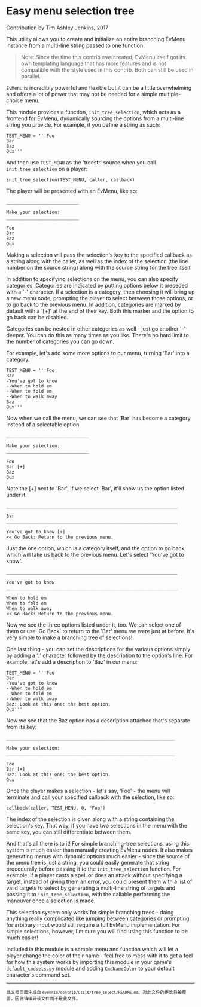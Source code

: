 # Easy menu selection tree

Contribution by Tim Ashley Jenkins, 2017

This utility allows you to create and initialize an entire branching EvMenu
instance from a multi-line string passed to one function.

> Note: Since the time this contrib was created, EvMenu itself got its own templating 
> language that has more features and is not compatible with the style used in 
> this contrib. Both can still be used in parallel.

`EvMenu` is incredibly powerful and flexible but it can be a little overwhelming
and offers a lot of power that may not be needed for a simple multiple-choice menu.

This module provides a function, `init_tree_selection`, which acts as a frontend
for EvMenu, dynamically sourcing the options from a multi-line string you
provide.  For example, if you define a string as such:

    TEST_MENU = '''Foo
    Bar
    Baz
    Qux'''

And then use `TEST_MENU` as the 'treestr' source when you call
`init_tree_selection` on a player:

    init_tree_selection(TEST_MENU, caller, callback)

The player will be presented with an EvMenu, like so:

    ___________________________

    Make your selection:
    ___________________________

    Foo
    Bar
    Baz
    Qux

Making a selection will pass the selection's key to the specified callback as a
string along with the caller, as well as the index of the selection (the line
number on the source string) along with the source string for the tree itself.

In addition to specifying selections on the menu, you can also specify
categories.  Categories are indicated by putting options below it preceded with
a '-' character.  If a selection is a category, then choosing it will bring up a
new menu node, prompting the player to select between those options, or to go
back to the previous menu. In addition, categories are marked by default with a
'[+]' at the end of their key. Both this marker and the option to go back can be
disabled.

Categories can be nested in other categories as well - just go another '-'
deeper. You can do this as many times as you like. There's no hard limit to the
number of categories you can go down.

For example, let's add some more options to our menu, turning 'Bar' into a
category.

    TEST_MENU = '''Foo
    Bar
    -You've got to know
    --When to hold em
    --When to fold em
    --When to walk away
    Baz
    Qux'''

Now when we call the menu, we can see that 'Bar' has become a category instead of a
selectable option.

    _______________________________

    Make your selection:
    _______________________________

    Foo
    Bar [+]
    Baz
    Qux

Note the [+] next to 'Bar'. If we select 'Bar', it'll show us the option listed
under it.

    ________________________________________________________________

    Bar
    ________________________________________________________________

    You've got to know [+]
    << Go Back: Return to the previous menu.

Just the one option, which is a category itself, and the option to go back,
which will take us back to the previous menu. Let's select 'You've got to know'.

    ________________________________________________________________

    You've got to know
    ________________________________________________________________

    When to hold em
    When to fold em
    When to walk away
    << Go Back: Return to the previous menu.

Now we see the three options listed under it, too. We can select one of them or
use 'Go Back' to return to the 'Bar' menu we were just at before. It's very
simple to make a branching tree of selections!

One last thing - you can set the descriptions for the various options simply by
adding a ':' character followed by the description to the option's line. For
example, let's add a description to 'Baz' in our menu:

    TEST_MENU = '''Foo
    Bar
    -You've got to know
    --When to hold em
    --When to fold em
    --When to walk away
    Baz: Look at this one: the best option.
    Qux'''

Now we see that the Baz option has a description attached that's separate from its key:

    _______________________________________________________________

    Make your selection:
    _______________________________________________________________

    Foo
    Bar [+]
    Baz: Look at this one: the best option.
    Qux

Once the player makes a selection - let's say, 'Foo' - the menu will terminate
and call your specified callback with the selection, like so:

    callback(caller, TEST_MENU, 0, "Foo")

The index of the selection is given along with a string containing the
selection's key.  That way, if you have two selections in the menu with the same
key, you can still differentiate between them.

And that's all there is to it! For simple branching-tree selections, using this
system is much easier than manually creating EvMenu nodes. It also makes
generating menus with dynamic options much easier - since the source of the menu
tree is just a string, you could easily generate that string procedurally before
passing it to the `init_tree_selection` function.  For example, if a player casts
a spell or does an attack without specifying a target, instead of giving them an
error, you could present them with a list of valid targets to select by
generating a multi-line string of targets and passing it to
`init_tree_selection`, with the callable performing the maneuver once a
selection is made.

This selection system only works for simple branching trees - doing anything
really complicated like jumping between categories or prompting for arbitrary
input would still require a full EvMenu implementation. For simple selections,
however, I'm sure you will find using this function to be much easier!

Included in this module is a sample menu and function which will let a player
change the color of their name - feel free to mess with it to get a feel for how
this system works by importing this module in your game's `default_cmdsets.py`
module and adding `CmdNameColor` to your default character's command set.


----

<small>此文档页面生成自 `evennia/contrib/utils/tree_select/README.md`。对此文件的更改将被覆盖，因此请编辑该文件而不是此文件。</small>
